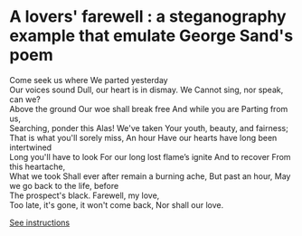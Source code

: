 # A lovers' farewell : a steganography example that emulate George Sand's poem  

Come seek us where
We parted yesterday   
Our voices sound
Dull, our heart is in dismay. We Cannot sing, nor speak, can we?                             
Above the ground
Our woe shall break free
And while you are
Parting from us,                     
Searching, ponder this
Alas!
We've taken
Your youth, beauty, and fairness; That is what you'll sorely miss,
An hour
Have our hearts have long been intertwined                    
Long you'll have to look
For our long lost flame’s ignite
And to recover
From this heartache,                   
What we took
Shall ever after remain a burning ache,
But past an hour﻿,
May we go back  to the life,  before           
The prospect's black.
Farewell, my love,   
Too late, it's gone, it won't come back,
Nor shall our love.

 [See instructions](steganographieinstructions-aya.md)
